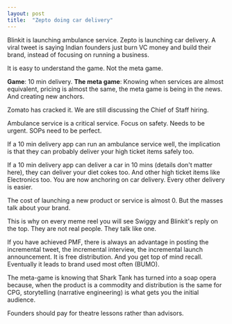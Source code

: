 ```yaml
---
layout: post
title:  "Zepto doing car delivery"
---
```


Blinkit is launching ambulance service. Zepto is launching car delivery.
A viral tweet is saying Indian founders just burn VC money and build their brand, instead of focusing on running a business.

It is easy to understand the game. Not the meta game.

**Game**: 10 min delivery.
**The meta game**: Knowing when services are almost equivalent, pricing is almost the same, the meta game is being in the news. And creating new anchors.

Zomato has cracked it. We are still discussing the Chief of Staff hiring.

Ambulance service is a critical service. Focus on safety. Needs to be urgent. SOPs need to be perfect.

If a 10 min delivery app can run an ambulance service well, the implication is that they can probably deliver your high ticket items safely too.

If a 10 min delivery app can deliver a car in 10 mins (details don't matter here), they can deliver your diet cokes too. And other high ticket items like Electronics too. You are now anchoring on car delivery. Every other delivery is easier.

The cost of launching a new product or service is almost 0. But the masses talk about your brand.

This is why on every meme reel you will see Swiggy and Blinkit's reply on the top. They are not real people. They talk like one.

If you have achieved PMF, there is always an advantage in posting the incremental tweet, the incremental interview, the incremental launch announcement. It is free distribution. And you get top of mind recall. Eventually it leads to brand used most often (BUMO).

The meta-game is knowing that Shark Tank has turned into a soap opera because, when the product is a commodity and distribution is the same for CPG, storytelling (narrative engineering) is what gets you the initial audience.

Founders should pay for theatre lessons rather than advisors.
